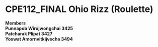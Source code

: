 # CPE112_FINAL Ohio Rizz (Roulette)
**Members** <br>
**Punnapob Wirojwongchai 3425** <br>
**Patcharak Plipat 3427** <br>
**Yoswat Amornvitkijvecha 3494**
